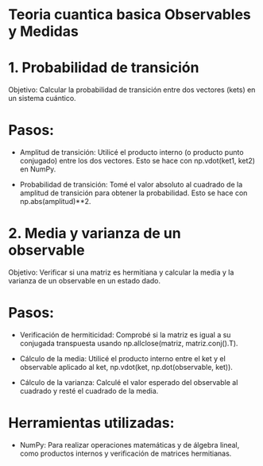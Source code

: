 # Teoria cuantica basica Observables y Medidas


# 1. Probabilidad de transición
Objetivo: Calcular la probabilidad de transición entre dos vectores (kets) en un sistema cuántico.

# Pasos:

- Amplitud de transición: Utilicé el producto interno (o producto punto conjugado) entre los dos vectores. Esto se hace con np.vdot(ket1, ket2) en NumPy.

- Probabilidad de transición: Tomé el valor absoluto al cuadrado de la amplitud de transición para obtener la probabilidad. Esto se hace con np.abs(amplitud)**2.

  
# 2. Media y varianza de un observable
Objetivo: Verificar si una matriz es hermitiana y calcular la media y la varianza de un observable en un estado dado.

# Pasos:

- Verificación de hermiticidad: Comprobé si la matriz es igual a su conjugada transpuesta usando np.allclose(matriz, matriz.conj().T).
  
- Cálculo de la media: Utilicé el producto interno entre el ket y el observable aplicado al ket, np.vdot(ket, np.dot(observable, ket)).
  
- Cálculo de la varianza: Calculé el valor esperado del observable al cuadrado y resté el cuadrado de la media.



# Herramientas utilizadas:

- NumPy: Para realizar operaciones matemáticas y de álgebra lineal, como productos internos y verificación de matrices hermitianas.
